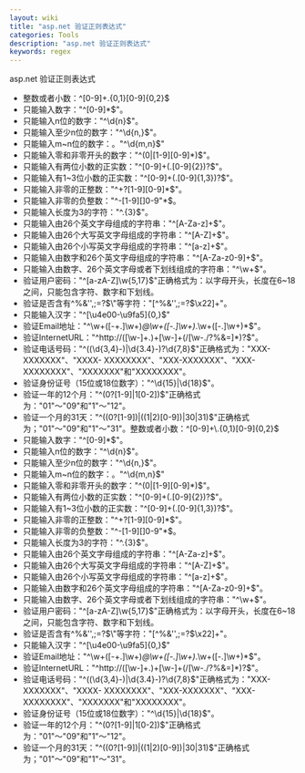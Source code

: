 ```yaml
---
layout: wiki
title: "asp.net 验证正则表达式"
categories: Tools
description: "asp.net 验证正则表达式"
keywords: regex
---
```


asp.net 验证正则表达式

- 整数或者小数：^[0-9]+\.{0,1}[0-9]{0,2}$
- 只能输入数字："^[0-9]*$"。
- 只能输入n位的数字："^\d{n}$"。
- 只能输入至少n位的数字："^\d{n,}$"。
- 只能输入m~n位的数字：。"^\d{m,n}$"
- 只能输入零和非零开头的数字："^(0|[1-9][0-9]*)$"。
- 只能输入有两位小数的正实数："^[0-9]+(.[0-9]{2})?$"。
- 只能输入有1~3位小数的正实数："^[0-9]+(.[0-9]{1,3})?$"。
- 只能输入非零的正整数："^\+?[1-9][0-9]*$"。
- 只能输入非零的负整数："^\-[1-9][]0-9"*$。
- 只能输入长度为3的字符："^.{3}$"。
- 只能输入由26个英文字母组成的字符串："^[A-Za-z]+$"。
- 只能输入由26个大写英文字母组成的字符串："^[A-Z]+$"。
- 只能输入由26个小写英文字母组成的字符串："^[a-z]+$"。
- 只能输入由数字和26个英文字母组成的字符串："^[A-Za-z0-9]+$"。
- 只能输入由数字、26个英文字母或者下划线组成的字符串："^\w+$"。
- 验证用户密码："^[a-zA-Z]\w{5,17}$"正确格式为：以字母开头，长度在6~18之间，只能包含字符、数字和下划线。
- 验证是否含有^%&'',;=?$\"等字符："[^%&'',;=?$\x22]+"。
- 只能输入汉字："^[\u4e00-\u9fa5]{0,}$"
- 验证Email地址："^\w+([-+.]\w+)*@\w+([-.]\w+)*\.\w+([-.]\w+)*$"。
- 验证InternetURL："^http://([\w-]+\.)+[\w-]+(/[\w-./?%&=]*)?$"。
- 验证电话号码："^(\(\d{3,4}-)|\d{3.4}-)?\d{7,8}$"正确格式为："XXX-XXXXXXX"、"XXXX- XXXXXXXX"、"XXX-XXXXXXX"、"XXX-XXXXXXXX"、"XXXXXXX"和"XXXXXXXX"。
- 验证身份证号（15位或18位数字）："^\d{15}|\d{18}$"。
- 验证一年的12个月："^(0?[1-9]|1[0-2])$"正确格式为："01"～"09"和"1"～"12"。
- 验证一个月的31天："^((0?[1-9])|((1|2)[0-9])|30|31)$"正确格式为；"01"～"09"和"1"～"31"。整数或者小数：^[0-9]+\.{0,1}[0-9]{0,2}$
- 只能输入数字："^[0-9]*$"。
- 只能输入n位的数字："^\d{n}$"。
- 只能输入至少n位的数字："^\d{n,}$"。
- 只能输入m~n位的数字：。"^\d{m,n}$"
- 只能输入零和非零开头的数字："^(0|[1-9][0-9]*)$"。
- 只能输入有两位小数的正实数："^[0-9]+(.[0-9]{2})?$"。
- 只能输入有1~3位小数的正实数："^[0-9]+(.[0-9]{1,3})?$"。
- 只能输入非零的正整数："^\+?[1-9][0-9]*$"。
- 只能输入非零的负整数："^\-[1-9][]0-9"*$。
- 只能输入长度为3的字符："^.{3}$"。
- 只能输入由26个英文字母组成的字符串："^[A-Za-z]+$"。
- 只能输入由26个大写英文字母组成的字符串："^[A-Z]+$"。
- 只能输入由26个小写英文字母组成的字符串："^[a-z]+$"。
- 只能输入由数字和26个英文字母组成的字符串："^[A-Za-z0-9]+$"。
- 只能输入由数字、26个英文字母或者下划线组成的字符串："^\w+$"。
- 验证用户密码："^[a-zA-Z]\w{5,17}$"正确格式为：以字母开头，长度在6~18之间，只能包含字符、数字和下划线。
- 验证是否含有^%&'',;=?$\"等字符："[^%&'',;=?$\x22]+"。
- 只能输入汉字："^[\u4e00-\u9fa5]{0,}$"
- 验证Email地址："^\w+([-+.]\w+)*@\w+([-.]\w+)*\.\w+([-.]\w+)*$"。
- 验证InternetURL："^http://([\w-]+\.)+[\w-]+(/[\w-./?%&=]*)?$"。
- 验证电话号码："^(\(\d{3,4}-)|\d{3.4}-)?\d{7,8}$"正确格式为："XXX-XXXXXXX"、"XXXX- XXXXXXXX"、"XXX-XXXXXXX"、"XXX-XXXXXXXX"、"XXXXXXX"和"XXXXXXXX"。
- 验证身份证号（15位或18位数字）："^\d{15}|\d{18}$"。
- 验证一年的12个月："^(0?[1-9]|1[0-2])$"正确格式为："01"～"09"和"1"～"12"。
- 验证一个月的31天："^((0?[1-9])|((1|2)[0-9])|30|31)$"正确格式为；"01"～"09"和"1"～"31"。